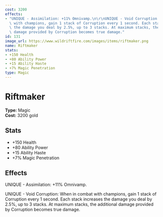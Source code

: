 ```yaml
---
cost: 3200
effects:
- "UNIQUE - Assimilation: +11% Omnivamp.\n\r\nUNIQUE - Void Corruption: When in combat\
  \ with champions, gain 1 stack of Corruption every 1 second. Each stack increases\
  \ the damage you deal by 2.5%, up to 3 stacks. At maximum stacks, the additional\
  \ damage provided by Corruption becomes true damage."
id: 131
image_url: https://www.wildriftfire.com/images/items/riftmaker.png
name: Riftmaker
stats:
- +150 Health
- +80 Ability Power
- +15 Ability Haste
- +7% Magic Penetration
type: Magic
---
```


# Riftmaker

**Type:** Magic  
**Cost:** 3200 gold

## Stats

- +150 Health
- +80 Ability Power
- +15 Ability Haste
- +7% Magic Penetration

## Effects

UNIQUE - Assimilation: +11% Omnivamp.

UNIQUE - Void Corruption: When in combat with champions, gain 1 stack of Corruption every 1 second. Each stack increases the damage you deal by 2.5%, up to 3 stacks. At maximum stacks, the additional damage provided by Corruption becomes true damage.

